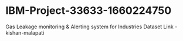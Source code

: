 # IBM-Project-33633-1660224750
Gas Leakage monitoring &amp; Alerting system for Industries
Dataset Link - kishan-malapati
